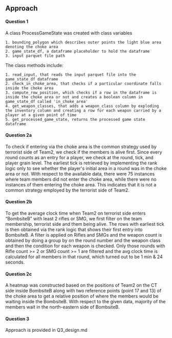 ## Approach


#### Question 1
A class ProcessGameState was created with class variables

    1. bounding_polygon which describes outer points the light blue area denoting the choke area
    2. game_state_df, a dataframe placeholder to hold the dataframe
    3. input parquet file path

The class methods include:

    1. read_input, that reads the input parquet file into the game_state_df dataframe
    2. check_in_choke_area, that checks if a particular coordinate falls inside the choke area
    3. compute_row_position, which checks if a row in the dataframe is inside the choke area or not and creates a boolean column in game_state_df called 'in_choke_area'
    4. get_weapon_classes, that adds a weapon_class column by exploding the inventory column and creating a row for each weapon carried by a player at a given point of time
    5. get_processed_game_state, returns the processed game state dataframe



#### Question 2a
To check if entering via the choke area is the common strategy used by terrorist side of Team2, we check if the members is alive first.
Since every round counts as an entry for a player, we check at the round, tick, and player grain level.
The earliest tick is retrieved by implementing the rank logic only to see whether the player's initial area in a round was in the choke area or not.
With respect to the available data, there were 75 instances where team members did not enter the choke area, while there were no instances of them entering the choke area. This indicates that it is not a common strategy employed by the terrorist side of Team2.


#### Question 2b
To get the average clock time when Team2 on terrorist side enters “BombsiteB” with least 2 rifles or SMG, we first filter on the team membership, terrorist side and them being alive.
The rows with earliest tick is then obtained via the rank logic that shows their first entry into BombsiteB.
A filter is applied on Rifles and SMGs and the weapon count is obtained by doing a group by on the round number and the weapon class and then the condition for each weapon is checked.
Only those rounds with Rifle count >= 2 or SMG count >= 1 are filtered and the avg clock time is calculated for all members in that round, which turned out to be 1 min & 24 seconds.


#### Question 2c 
A heatmap was constructed based on the positions of Team2 on the CT side inside BombsiteB along with two reference points (point 17 and 13) of the choke area to get a relative position of where the members would be waiting inside the BombsiteB. 
With respect to the given data, majority of the members wait in the north-eastern side of BombsiteB.


#### Question 3
Approach is provided in Q3_design.md
